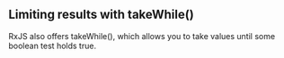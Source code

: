 ## Limiting results with takeWhile()

RxJS also offers takeWhile(), which allows you to take values until some boolean test holds true.